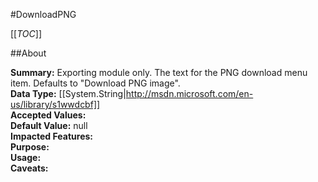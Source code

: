 #DownloadPNG

[[_TOC_]]

##About

**Summary:**  Exporting module only. The text for the PNG download menu item. Defaults to "Download PNG image".   
**Data Type:** [[System.String|http://msdn.microsoft.com/en-us/library/s1wwdcbf]]  
**Accepted Values:**   
**Default Value:** null  
**Impacted Features:**   
**Purpose:**   
**Usage:**   
**Caveats:**   

